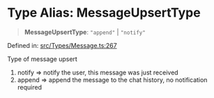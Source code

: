 # Type Alias: MessageUpsertType

> **MessageUpsertType**: `"append"` \| `"notify"`

Defined in: [src/Types/Message.ts:267](https://github.com/Riders004/Tv/blob/3d6aaf6f3efb499dc9d0ca82bb24083bb45a8478/src/Types/Message.ts#L267)

Type of message upsert
1. notify => notify the user, this message was just received
2. append => append the message to the chat history, no notification required
